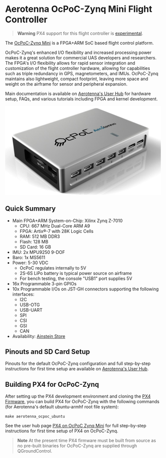 # Aerotenna OcPoC-Zynq Mini Flight Controller

> **Warning** PX4 support for this flight controller is [experimental](../flight_controller/autopilot_experimental.md).

The [OcPoC-Zynq Mini](https://aerotenna.readme.io/docs/ocpoc-mini-zynq-specifications) is a FPGA+ARM SoC based flight control platform.

OcPoC-Zynq's enhanced I/O flexibility and increased processing power makes it a great solution for commercial UAS developers and researchers. 
The FPGA's I/O flexibility allows for rapid sensor integration and customization of the flight controller hardware, allowing for capabilities such as triple redundancy in GPS, magnetometers, and IMUs.
OcPoC-Zynq maintains also lightweight, compact footprint, leaving more space and weight on the airframe for sensor and peripheral expansion.

Main documentation is available on [Aerotenna's User Hub](https://aerotenna.readme.io/docs/ocpoc-mini-zynq-specifications) for hardware setup, FAQs, and various tutorials including FPGA and kernel development.

![ocpoc-zynq-mini](../../assets/hardware/hardware-ocpoc-zynq-mini.jpg)

## Quick Summary

  * Main FPGA+ARM System-on-Chip: Xilinx Zynq Z-7010
    * CPU: 667 MHz Dual-Core ARM A9
    * FPGA: Artix®-7 with 28K Logic Cells
    * RAM: 512 MB DDR3
    * Flash: 128 MB
    * SD Card: 16 GB
  * IMU: 2x MPU9250 9-DOF
  * Baro: 1x MS5611
  * Power: 5-30 VDC
    * OcPoC regulates internally to 5V
    * 2S-6S LiPo battery is typical power source on airframe
    * For bench testing, the console "USB1" port supplies 5V
  * 16x Programmable 3-pin GPIOs
  * 10x Programmable I/Os on JST-GH connectors supporting the following interfaces:
    * I2C
    * USB-OTG
    * USB-UART
    * SPI
    * CSI
    * GSI
    * CAN
  * Availability: [Ainstein Store](https://sensing.ai/products/ocpoc%E2%84%A2-with-xilinx-zynq%C2%AE-mini-soc-flight-controller)

## Pinouts and SD Card Setup

Pinouts for the default OcPoC-Zynq configuration and full step-by-step instructions for first time setup are available on [Aerotenna's User Hub](https://aerotenna.readme.io/docs/ocpoc-mini-zynq-specifications).

## Building PX4 for OcPoC-Zynq

After setting up the PX4 development environment and cloning the [PX4 Firmware](https://github.com/PX4/Firmware), you can build PX4 for OcPoC-Zynq with the following commands (for Aerotenna's default ubuntu-armhf root file system):
```
make aerotenna_ocpoc_ubuntu
```

See the user hub page [PX4 on OcPoC Zynq Mini](https://aerotenna.readme.io/docs/px4-setup) for full step-by-step instructions for first time setup of PX4 on OcPoC-Zynq.
 
> **Note** At the present time PX4 firmware must be built from source as no pre-built binaries for OcPoC-Zynq are supplied through QGroundControl.

<!-- 
## Serial Port Mapping

OcPoc Port | Device | Port
--- | --- | ---
(OcPoC Port 5) | /dev/ttyS0 | TELEM4 / uSharp-Patch
(OcPoC Port 9) | /dev/ttyS1 | GPS/Compass 3
(OcPoC Port 2) | /dev/ttyS2 | TELEM3
(OcPoC Port 6) | /dev/ttyS3 | GPS/Compass #1
(OcPoC Port 4) | /dev/ttyPS1 | TELEM1 / Radio Telemetry
(OcPoC Port 8) | /dev/ttyS6 | TELEM2 / Ainstein US-D1 (a.k.a uLanding) Radar Altimeter
(OcPoC Port 7) | /dev/ttyS6 | GPS/Compass #2 
-->
